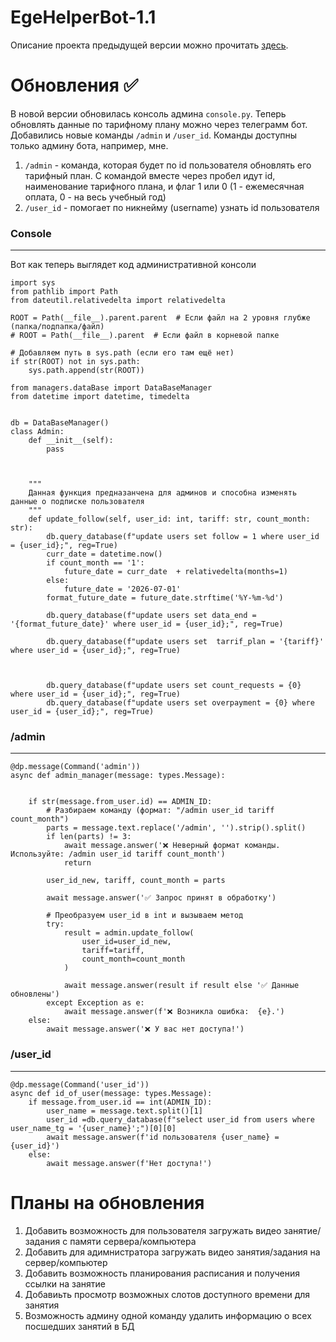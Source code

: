 # EgeHelperBot-1.1
Описание проекта предыдущей версии можно прочитать [здесь](https://github.com/roge111?tab=repositories).

# Обновления ✅
В новой версии обновилась консоль админа `console.py`. Теперь обновлять данные по тарифному плану можно через телеграмм бот. Добавились новые команды `/admin` и `/user_id`. Команды доступны только админу бота, например, мне. 
1) `/admin` - команда, которая будет по id пользователя обновлять его тарифный план. С командой вместе через пробел идут id, наименование тарифного плана, и флаг 1 или 0 (1 - ежемесячная оплата, 0 - на весь учебный год)
2) `/user_id` - помогает по никнейму (username) узнать id пользователя

### Console
---

Вот как теперь выглядет код административной консоли

```
import sys
from pathlib import Path
from dateutil.relativedelta import relativedelta

ROOT = Path(__file__).parent.parent  # Если файл на 2 уровня глубже (папка/подпапка/файл)
# ROOT = Path(__file__).parent  # Если файл в корневой папке

# Добавляем путь в sys.path (если его там ещё нет)
if str(ROOT) not in sys.path:
    sys.path.append(str(ROOT))

from managers.dataBase import DataBaseManager
from datetime import datetime, timedelta


db = DataBaseManager()
class Admin:
    def __init__(self):
        pass

    

    """
    Данная функция предназанчена для админов и способна изменять данные о подписке пользователя
    """
    def update_follow(self, user_id: int, tariff: str, count_month: str):
        db.query_database(f"update users set follow = 1 where user_id = {user_id};", reg=True)
        curr_date = datetime.now()
        if count_month == '1':
            future_date = curr_date  + relativedelta(months=1)
        else:
            future_date = '2026-07-01'
        format_future_date = future_date.strftime('%Y-%m-%d')

        db.query_database(f"update users set data_end = '{format_future_date}' where user_id = {user_id};", reg=True)
        
        db.query_database(f"update users set  tarrif_plan = '{tariff}' where user_id = {user_id};", reg=True)
        
        
    
        db.query_database(f"update users set count_requests = {0} where user_id = {user_id};", reg=True)
        db.query_database(f"update users set overpayment = {0} where user_id = {user_id};", reg=True)

```

### /admin
---
```
@dp.message(Command('admin'))
async def admin_manager(message: types.Message):
  
    
    if str(message.from_user.id) == ADMIN_ID:
        # Разбираем команду (формат: "/admin user_id tariff count_month")
        parts = message.text.replace('/admin', '').strip().split()
        if len(parts) != 3:
            await message.answer('❌ Неверный формат команды. Используйте: /admin user_id tariff count_month')
            return
            
        user_id_new, tariff, count_month = parts
        
        await message.answer('✅ Запрос принят в обработку')
        
        # Преобразуем user_id в int и вызываем метод
        try:
            result = admin.update_follow(
                user_id=user_id_new,
                tariff=tariff,
                count_month=count_month
            )
            
            await message.answer(result if result else '✅ Данные обновлены')
        except Exception as e:
            await message.answer(f'❌ Возникла ошибка:  {e}.')
    else:
        await message.answer('❌ У вас нет доступа!')
```

### /user_id
---
```
@dp.message(Command('user_id'))
async def id_of_user(message: types.Message):
    if message.from_user.id == int(ADMIN_ID):
        user_name = message.text.split()[1]
        user_id =db.query_database(f"select user_id from users where user_name_tg = '{user_name}';")[0][0]
        await message.answer(f'id пользователя {user_name} = {user_id}')
    else:
        await message.answer(f'Нет доступа!')

```


# Планы на обновления

1) Добавить возможность для пользователя загружать видео занятие/задания с памяти сервера/компьютера
2) Добавить для адимнистратора загружать видео занятия/задания на сервер/компьютер
3) Добавить возможность планирования расписания и получения ссылки на занятие
4) Добавиьть просмотр возможных слотов доступного времени для занятия
5) Возможность админу одной команду удалить информацию о всех посшедших занятий в БД
